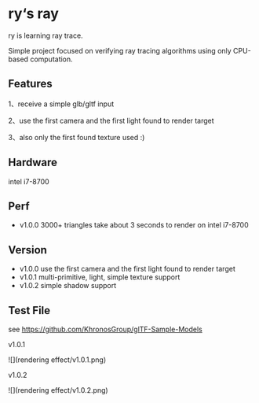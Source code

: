 # ry‘s ray
ry is learning ray trace.

Simple project focused on verifying ray tracing algorithms using only CPU-based computation.

## Features

1、receive a simple glb/gltf input

2、use the first camera  and the first light found to render target

3、also only  the first found texture used  :)

## Hardware

 intel i7-8700

## Perf

- v1.0.0 3000+ triangles take about 3 seconds to render on intel i7-8700

## Version
- v1.0.0 use the first camera  and the first light found to render target
- v1.0.1 multi-primitive, light,  simple texture support
- v1.0.2 simple shadow support

## Test File
see https://github.com/KhronosGroup/glTF-Sample-Models



v1.0.1

![](rendering effect/v1.0.1.png)

v1.0.2

![](rendering effect/v1.0.2.png)

